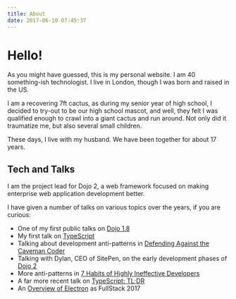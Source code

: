 ```yaml
---
title: About
date: 2017-06-10 07:45:37
---
```


# Hello!

As you might have guessed, this is my personal website.  I am 40 something-ish technologist. I live in London, though I was born and raised in the US.

I am a recovering 7ft cactus, as during my senior year of high school, I decided to try-out to be our high school mascot, and well, they felt I was qualified enough to crawl into a giant cactus and run around.  Not only did it traumatize me, but also several small children.

These days, I live with my husband. We have been together for about 17 years.

## Tech and Talks

I am the project lead for Dojo 2, a web framework focused on making enterprise web application development better.

I have given a number of talks on various topics over the years, if you are curious:

* One of my first public talks on [Dojo 1.8](https://skillsmatter.com/skillscasts/3460-dojo-1-8)
* My first talk on [TypeScript](https://skillsmatter.com/skillscasts/6517-typescript-or-how-i-learned-to-stop-worrying-and-love-microsoft)
* Talking about development anti-patterns in [Defending Against the Caveman Coder](https://skillsmatter.com/skillscasts/6806-defend-against-the-caveman-coder)
* Talking with Dylan, CEO of SitePen, on the early development phases of [Dojo 2](https://skillsmatter.com/skillscasts/7522-an-in-depth-introduction-to-dojo-2)
* More anti-patterns in [7 Habits of Highly Ineffective Developers](https://skillsmatter.com/skillscasts/8489-7-habits-of-highly-ineffective-developers)
* A far more recent talk on [TypeScript: TL;DR](https://pusher.com/sessions/meetup/js-monthly-london/an-introduction-to-typescript)
* An [Overview of Electron](https://skillsmatter.com/skillscasts/10216-overview-of-electron-the-web-is-everywhere) as FullStack 2017
